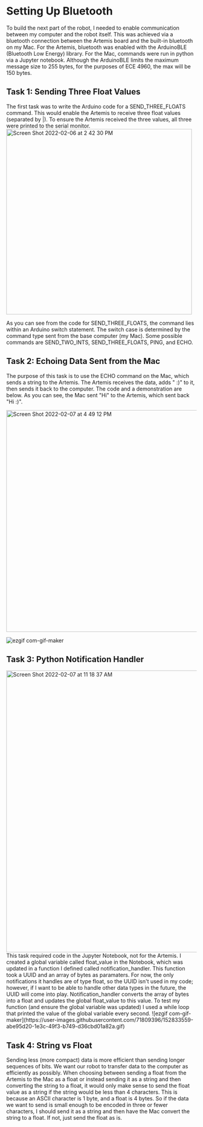 # Setting Up Bluetooth 
To build the next part of the robot, I needed to enable communication between my computer and the robot itself. This was achieved via a bluetooth connection 
between the Artemis board and the built-in bluetooth on my Mac. For the Artemis, bluetooth was enabled with the ArduinoBLE (Bluetooth Low Energy) library. 
For the Mac, commands were run in python via a Jupyter notebook. Although the ArduinoBLE limits the maximum message size to 255 bytes, for the purposes of ECE 4960, 
the max will be 150 bytes. 

## Task 1: Sending Three Float Values
The first task was to write the Arduino code for a SEND_THREE_FLOATS command. This would enable the Artemis to receive three float values (separated by |). 
To ensure the Artemis received the three values, all three were printed to the serial monitor. 
<img width="491" alt="Screen Shot 2022-02-06 at 2 42 30 PM" src="https://user-images.githubusercontent.com/71809396/152830337-7488a7f7-a518-450b-a4a9-3a97e2102844.png">

As you can see from the code for SEND_THREE_FLOATS, the command lies within an Arduino switch statement. The switch case is determined by the command type sent from the 
base computer (my Mac). Some possible commands are SEND_TWO_INTS, SEND_THREE_FLOATS, PING, and ECHO. 

## Task 2: Echoing Data Sent from the Mac
The purpose of this task is to use the ECHO command on the Mac, which sends a string to the Artemis. The Artemis receives the data, adds " :)" to it, then sends it back to the computer. The code and a demonstration are below. As you can see, the Mac sent "Hi" to the Artemis, which sent back "Hi :)".


<img width="587" alt="Screen Shot 2022-02-07 at 4 49 12 PM" src="https://user-images.githubusercontent.com/71809396/152879046-9a25e09a-471c-4a63-a5b9-c038b9be6a4b.png">


![ezgif com-gif-maker](https://user-images.githubusercontent.com/71809396/152879233-cbd8099b-a65d-44ea-9b68-a9867e3791f4.gif)


## Task 3: Python Notification Handler
<img width="746" alt="Screen Shot 2022-02-07 at 11 18 37 AM" src="https://user-images.githubusercontent.com/71809396/152832859-a76ae3f2-34ed-4a38-8e1d-3974f03ddfe3.png">
This task required code in the Jupyter Notebook, not for the Artemis. I created a global variable called float_value in the Notebook, which was updated in a function
I defined called notification_handler. This function took a UUID and an array of bytes as paramaters. For now, the only notifications it handles are of type float, so 
the UUID isn't used in my code; however, if I want to be able to handle other data types in the future, the UUID will come into play. Notification_handler converts the 
array of bytes into a float and updates the global float_value to this value. To test my function (and ensure the global variable was updated) I used a while loop that 
printed the value of the global variable every second. 
![ezgif com-gif-maker](https://user-images.githubusercontent.com/71809396/152833559-abe95d20-1e3c-49f3-b749-d36cbd01a82a.gif)

## Task 4: String vs Float
Sending less (more compact) data is more efficient than sending longer sequences of bits. We want our robot to transfer data to the computer as efficiently as 
possibly. When choosing between sending a float from the Artemis to the Mac as a float or instead sending it as a string and then converting the string to
a float, it would only make sense to send the float value as a string if the string would be less than 4 characters. This is because an ASCII character is 1 byte, 
and a float is 4 bytes. So if the data we want to send is small enough to be encoded in three or fewer characters, I should send it as a string and then have 
the Mac convert the string to a float. If not, just send the float as is. 
